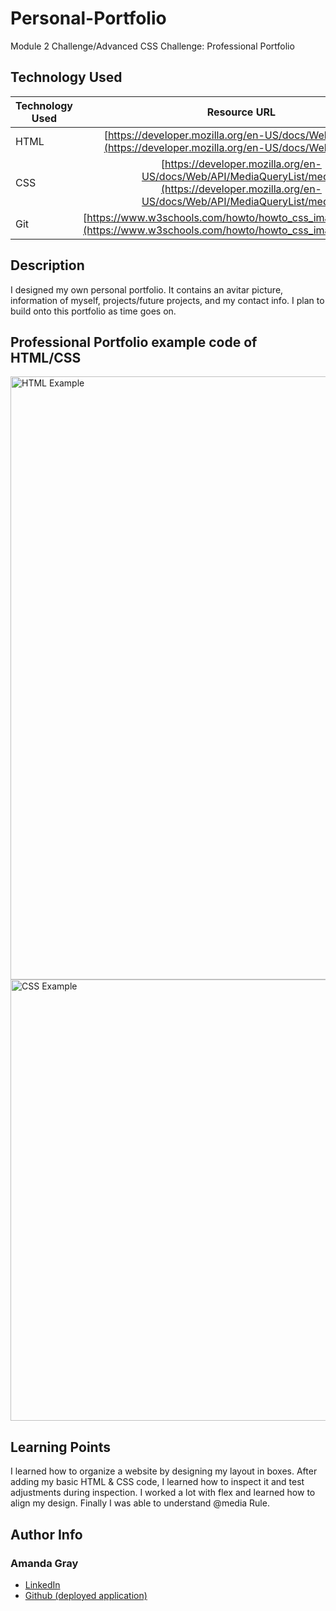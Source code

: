 # Personal-Portfolio

Module 2 Challenge/Advanced CSS Challenge: Professional Portfolio

## Technology Used 

| Technology Used         | Resource URL           | 
| ------------- |:-------------:| 
| HTML    | [https://developer.mozilla.org/en-US/docs/Web/CSS/flex](https://developer.mozilla.org/en-US/docs/Web/CSS/flex) | 
| CSS     | [https://developer.mozilla.org/en-US/docs/Web/API/MediaQueryList/media](https://developer.mozilla.org/en-US/docs/Web/API/MediaQueryList/media)      |   
| Git | [https://www.w3schools.com/howto/howto_css_image_avatar.asp](https://www.w3schools.com/howto/howto_css_image_avatar.asp)     |    

## Description 
I designed my own personal portfolio. It contains an avitar picture, information of myself, projects/future projects, and my contact info. I plan to build onto this portfolio as time goes on.  


## Professional Portfolio example code of HTML/CSS
<img width="965" alt="HTML Example" src="https://user-images.githubusercontent.com/127444682/228125844-e8e9741e-f044-4cb3-af04-2a5c32a7b67c.png">

<img width="706" alt="CSS Example" src="https://user-images.githubusercontent.com/127444682/228125906-9c2f8911-2700-4801-acc7-780633d20712.png">









## Learning Points 
I learned how to organize a website by designing my layout in boxes. After adding my basic HTML & CSS code, I learned how to inspect it and test adjustments during inspection. I worked a lot with flex and learned how to align my design. Finally I was able to understand @media Rule.


## Author Info

### Amanda Gray 

* [LinkedIn](https://www.linkedin.com/in/amanda-gray-831a65254/)
* [Github (deployed application)](https://github.com/Berkeleycodingmomma/personal-portfolio)
```

